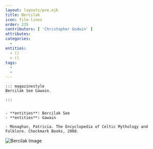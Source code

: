 ```yaml
---
layout: layouts/pce.njk
title: Bercilak
icon: file-lines
order: 235
contributors: [ 'Christopher Godwin' ]
attributes:
categories:
  - 
entities:
  - ()
  - ()
tags:
  - 
  - 
---
```

``` tab [group1:Info]
::: magazinestyle
Bercilak See Gawain.

:::
```
``` tab [group1:Attributes]
```
``` tab [group1:Entities]
- **entities**: Bercilak See
- **entities**: Gawain
```
``` tab [group1:Sources]
- Monaghan, Patricia. The Encyclopedia of Celtic Mythology and Folklore. Checkmark Books, 2008.
```
![Bercilak Image](https://upload.wikimedia.org/wikipedia/commons/thumb/4/4b/Gawain_and_the_Green_Knight.jpg/1200px-Gawain_and_the_Green_Knight.jpg)
